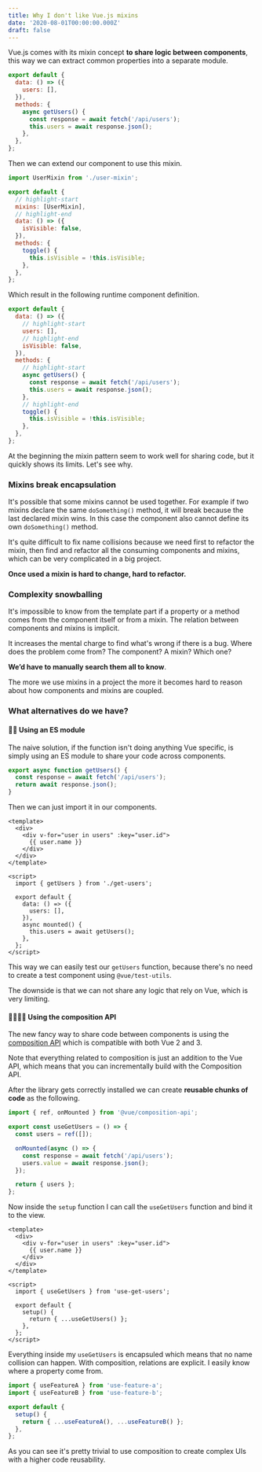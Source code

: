 ```yaml
---
title: Why I don't like Vue.js mixins
date: '2020-08-01T00:00:00.000Z'
draft: false
---
```


Vue.js comes with its mixin concept **to share logic between components**, this way we can extract common properties into a separate module.

```js
export default {
  data: () => ({
    users: [],
  }),
  methods: {
    async getUsers() {
      const response = await fetch('/api/users');
      this.users = await response.json();
    },
  },
};
```

Then we can extend our component to use this mixin.

```js
import UserMixin from './user-mixin';

export default {
  // highlight-start
  mixins: [UserMixin],
  // highlight-end
  data: () => ({
    isVisible: false,
  }),
  methods: {
    toggle() {
      this.isVisible = !this.isVisible;
    },
  },
};
```

Which result in the following runtime component definition.

```js
export default {
  data: () => ({
    // highlight-start
    users: [],
    // highlight-end
    isVisible: false,
  }),
  methods: {
    // highlight-start
    async getUsers() {
      const response = await fetch('/api/users');
      this.users = await response.json();
    },
    // highlight-end
    toggle() {
      this.isVisible = !this.isVisible;
    },
  },
};
```

At the beginning the mixin pattern seem to work well for sharing code, but it quickly shows its limits. Let's see why.

### Mixins break encapsulation

It's possible that some mixins cannot be used together. For example if two mixins declare the same `doSomething()` method, it will break because the last declared mixin wins. In this case the component also cannot define its own `doSomething()` method.

It's quite difficult to fix name collisions because we need first to refactor the mixin, then find and refactor all the consuming components and mixins, which can be very complicated in a big project.

**Once used a mixin is hard to change, hard to refactor.**

### Complexity snowballing

It's impossible to know from the template part if a property or a method comes from the component itself or from a mixin. The relation between components and mixins is implicit.

It increases the mental charge to find what's wrong if there is a bug. Where does the problem come from? The component? A mixin? Which one?

**We’d have to manually search them all to know**.

The more we use mixins in a project the more it becomes hard to reason about how components and mixins are coupled.

### What alternatives do we have?

#### 👍🏼 Using an ES module

The naive solution, if the function isn't doing anything Vue specific, is simply using an ES module to share your code across components.

```js
export async function getUsers() {
  const response = await fetch('/api/users');
  return await response.json();
}
```

Then we can just import it in our components.

```vue
<template>
  <div>
    <div v-for="user in users" :key="user.id">
      {{ user.name }}
    </div>
  </div>
</template>

<script>
  import { getUsers } from './get-users';

  export default {
    data: () => ({
      users: [],
    }),
    async mounted() {
      this.users = await getUsers();
    },
  };
</script>
```

This way we can easily test our `getUsers` function, because there's no need to create a test component using `@vue/test-utils`.

The downside is that we can not share any logic that rely on Vue, which is very limiting.

#### 👍🏼👍🏼 Using the composition API

The new fancy way to share code between components is using the [composition API](https://composition-api.vuejs.org/) which is compatible with both Vue 2 and 3.

Note that everything related to composition is just an addition to the Vue API, which means that you can incrementally build with the Composition API.

After the library gets correctly installed we can create **reusable chunks of code** as the following.

```js
import { ref, onMounted } from '@vue/composition-api';

export const useGetUsers = () => {
  const users = ref([]);

  onMounted(async () => {
    const response = await fetch('/api/users');
    users.value = await response.json();
  });

  return { users };
};
```

Now inside the `setup` function I can call the `useGetUsers` function and bind it to the view.

```vue
<template>
  <div>
    <div v-for="user in users" :key="user.id">
      {{ user.name }}
    </div>
  </div>
</template>

<script>
  import { useGetUsers } from 'use-get-users';

  export default {
    setup() {
      return { ...useGetUsers() };
    },
  };
</script>
```

Everything inside my `useGetUsers` is encapsuled which means that no name collision can happen. With composition, relations are explicit. I easily know where a property come from.

```js
import { useFeatureA } from 'use-feature-a';
import { useFeatureB } from 'use-feature-b';

export default {
  setup() {
    return { ...useFeatureA(), ...useFeatureB() };
  },
};
```

As you can see it's pretty trivial to use composition to create complex UIs with a higher code reusability.
